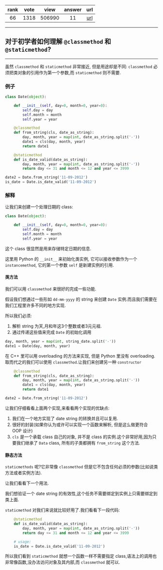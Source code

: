 
| rank | vote | view | answer | url |
|:-:|:-:|:-:|:-:|:-:|
|66|1318|506990|11| [url](http://stackoverflow.com/questions/12179271/meaning-of-classmethod-and-staticmethod-for-beginner) |
***

## 对于初学者如何理解 `@classmethod` 和 `@staticmethod`?


***

虽然 `classmethod` 和 `staticmethod` 非常接近, 但是用途却是不同: `classmethod` 必须把类对象的引用作为第一个参数,而 `staticmethod` 则不需要.

### 例子

```python
class Date(object):

    def __init__(self, day=0, month=0, year=0):
        self.day = day
        self.month = month
        self.year = year

    @classmethod
    def from_string(cls, date_as_string):
        day, month, year = map(int, date_as_string.split('-'))
        date1 = cls(day, month, year)
        return date1

    @staticmethod
    def is_date_valid(date_as_string):
        day, month, year = map(int, date_as_string.split('-'))
        return day <= 31 and month <= 12 and year <= 3999

date2 = Date.from_string('11-09-2012')
is_date = Date.is_date_valid('11-09-2012')
```

### 解释

让我们来创建一个处理日期的 class:

```python
class Date(object):

    def __init__(self, day=0, month=0, year=0):
        self.day = day
        self.month = month
        self.year = year
```

这个 class 很显然是用来存储特定日期的信息.

这里用 Python 的 `__init__` 来初始化类实例, 它可以接收参数作为一个 `instancemethod`, 它的第一个参数 `self` 是新建实例的引用.

#### 类方法

我们可以用 `classmethod` 来很好的完成一些功能.

假设我们想通过一些形如 `dd-mm-yyyy` 的 string 来创建 `Date` 实例.而且我们需要在我们工程里许多不同的地方实现.

所以我们必须:

1. 解析 string 为天,月和年这3个整数或者3元元祖.
2. 通过传递这些值来完成 `Date` 的初始化调用

```python
day, month, year = map(int, string_date.split('-'))
date1 = Date(day, month, year)
```

在 C++ 里可以用 overloading 的方法来实现, 但是 Python 里没有 overloading.取而代之的我们可以使用 `classmethod`.让我们来创建另一种 `constructor`

```python
    @classmethod
    def from_string(cls, date_as_string):
        day, month, year = map(int, date_as_string.split('-'))
        date1 = cls(day, month, year)
        return date1

date2 = Date.from_string('11-09-2012')
```

让我们仔细看看上面两个实现,来看看两个实现的优缺点:

1. 我们在一个地方实现了 date string 的转换并且可以复用.
2. 很好的封装(如果你认为或许可以实现一个函数来解析, 但是这么做更符合 OOP 设计)
3. `cls` 是一个承载 class 自己的对象, 并不是 class 的实例.这个非常好用,因为只要我们继承了 `Data` class, 所有的子类都拥有 `from_string` 这个方法.

#### 静态方法

`staticmethods` 呢?它非常像 `classmethod` 但是它不包含任何必须的参数(比如说类方法或者实例方法).

让我们看看下一个用法.

我们想验证一个 date string 的有效性,这个任务不需要绑定到实例上只需要绑定到类上面.

`staticmethod` 对我们来说就比较好用了.我们看看下一段代码:

```python
    @staticmethod
    def is_date_valid(date_as_string):
        day, month, year = map(int, date_as_string.split('-'))
        return day <= 31 and month <= 12 and year <= 3999

    # usage:
    is_date = Date.is_date_valid('11-09-2012')
```

所以我们看到 `staticmethod` 就想一个函数一样不需要指定 class,语法上的调用也非常像函数,没办法访问对象及其内部,而 `classmethod` 就可以.